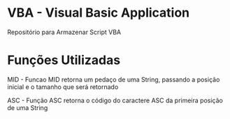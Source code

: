# VBA - Visual Basic Application
Repositório para Armazenar Script VBA

# Funções Utilizadas

MID - Funcao MID retorna um pedaço de uma String, passando a posição inicial e o tamanho que será retornado

ASC - Função ASC retorna o código do caractere ASC da primeira posição de uma String
